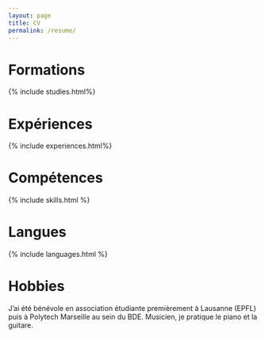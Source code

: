 ```yaml
---
layout: page
title: CV
permalink: /resume/
---
```


Formations
==========
{% include studies.html%}

Expériences
===========

{% include experiences.html%}

Compétences
===========

{% include skills.html %}

Langues
=======

{% include languages.html %}

Hobbies
=======
J’ai été bénévole en association étudiante premièrement à Lausanne (EPFL) puis à Polytech Marseille au sein du BDE. Musicien, je pratique le piano et la guitare. 